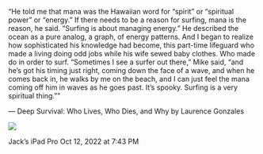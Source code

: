 “He told me that mana was the Hawaiian word for “spirit” or “spiritual power” or “energy.” If there needs to be a reason for surfing, mana is the reason, he said. “Surfing is about managing energy.” He described the ocean as a pure analog, a graph, of energy patterns. And I began to realize how sophisticated his knowledge had become, this part-time lifeguard who made a living doing odd jobs while his wife sewed baby clothes. Who made do in order to surf. “Sometimes I see a surfer out there,” Mike said, “and he’s got his timing just right, coming down the face of a wave, and when he comes back in, he walks by me on the beach, and I can just feel the mana coming off him in waves as he goes past. It’s spooky. Surfing is a very spiritual thing.””

— Deep Survival: Who Lives, Who Dies, and Why by Laurence Gonzales



![](<file:///Users/johnoleary/Library/Mobile Documents/iCloud~is~workflow~my~workflows/Documents/Screenshots/2022-10-12 194338.png>)

Jack’s iPad Pro
Oct 12, 2022 at 7:43 PM

